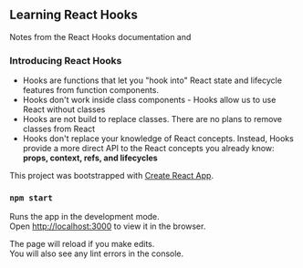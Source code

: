 ## Learning React Hooks
Notes from the React Hooks documentation and 

### Introducing React Hooks 
* Hooks are functions that let you "hook into" React state and lifecycle features from function components. 
* Hooks don't work inside class components - Hooks allow us to use React without classes
* Hooks are not build to replace classes. There are no plans to remove classes from React
* Hooks don't replace your knowledge of React concepts. Instead, Hooks provide a more direct API to the React concepts you already know: **props, context, refs, and lifecycles**  

This project was bootstrapped with [Create React App](https://github.com/facebook/create-react-app).

### `npm start`

Runs the app in the development mode.<br />
Open [http://localhost:3000](http://localhost:3000) to view it in the browser.

The page will reload if you make edits.<br />
You will also see any lint errors in the console.
